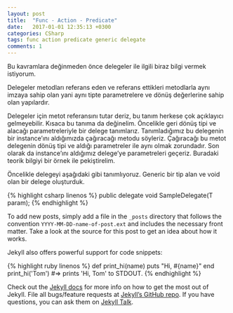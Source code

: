 ```yaml
---
layout: post
title:  "Func - Action - Predicate"
date:   2017-01-01 12:35:13 +0300
categories: CSharp
tags: func action predicate generic delegate
comments: 1
---
```

Bu kavramlara değinmeden önce delegeler ile ilgili biraz bilgi vermek istiyorum.

Delegeler metodları referans eden ve referans ettikleri metodlarla aynı imzaya sahip olan yani aynı tipte parametrelere ve dönüş değerlerine sahip olan yapılardır.

Delegeler için metot referansını tutar deriz, bu tanım herkese çok açıklayıcı gelmeyebilir. Kısaca bu tanıma da değinelim. Öncelikle geri dönüş tipi ve alacağı parametreleriyle bir delege tanımlarız. Tanımladığımız bu delegenin bir instance’ını aldığımızda çağıracağı metodu söyleriz. Çağıracağı bu metot delegenin dönüş tipi ve aldığı parametreler ile aynı olmak zorundadır. Son olarak da instance’ını aldığımız delege’ye parametreleri geçeriz. Buradaki teorik bilgiyi bir örnek ile pekiştirelim.

Öncelikle delegeyi aşağıdaki gibi tanımlıyoruz. Generic bir tip alan ve void olan bir delege oluşturduk.

{% highlight csharp linenos %}
public delegate void SampleDelegate<in T>(T param);
{% endhighlight %}

To add new posts, simply add a file in the `_posts` directory that follows the convention `YYYY-MM-DD-name-of-post.ext` and includes the necessary front matter. Take a look at the source for this post to get an idea about how it works.

Jekyll also offers powerful support for code snippets:

{% highlight ruby linenos %}
def print_hi(name)
  puts "Hi, #{name}"
end
print_hi('Tom')
#=> prints 'Hi, Tom' to STDOUT.
{% endhighlight %}

Check out the [Jekyll docs][jekyll-docs] for more info on how to get the most out of Jekyll. File all bugs/feature requests at [Jekyll’s GitHub repo][jekyll-gh]. If you have questions, you can ask them on [Jekyll Talk][jekyll-talk].

[jekyll-docs]: https://jekyllrb.com/docs/home
[jekyll-gh]:   https://github.com/jekyll/jekyll
[jekyll-talk]: https://talk.jekyllrb.com/